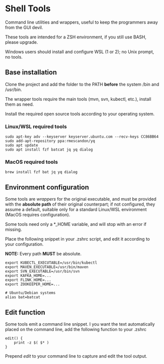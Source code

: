 # Shell Tools
Command line utilities and wrappers, useful to keep the programmers away from the GUI devil.

These tools are intended for a ZSH environment, if you still use BASH, please upgrade.

Windows users should install and configure WSL (1 or 2); no Unix prompt, no tools.

## Base installation
Clone the project and add the folder to the PATH **before** the system /bin and /usr/bin.

The wrapper tools require the main tools (mvn, svn, kubectl, etc.), install them as need.

Install the required open source tools according to your operating system.

### Linux/WSL required tools 
    sudo apt-key adv --keyserver keyserver.ubuntu.com --recv-keys CC86BB64
    sudo add-apt-repository ppa:rmescandon/yq
    sudo apt update
    sudo apt install fzf batcat jq yq dialog

### MacOS required tools
    brew install fzf bat jq yq dialog

## Environment configuration
Some tools are *wrappers* for the original executable, and must be provided with the **absolute path** of their original counterpart; if not configured, they assume a default, suitable only for a standard Linux/WSL environment (MacOS requires configuration).

Some tools need only a *_HOME variable, and will stop with an error if missing.

Place the following snippet in your .zshrc script, and edit it according to your configuration.

**NOTE:** Every path **MUST** be absolute.

    export KUBECTL_EXECUTABLE=/usr/bin/kubectl
    export MAVEN_EXECUTABLE=/usr/bin/maven
    export SVN_EXECUTABLE=/usr/bin/svn
    export KAFKA_HOME=...
    export FLINK_HOME=...
    export ZOOKEEPER_HOME=...
    
    # Ubuntu/Debian systems
    alias bat=batcat
    
## Edit function
Some tools emit a command line snippet. I you want the text automatically placed on the command line, add the following function to your .zshrc

    edit() {
        print -z $( $* )
    }
    
Prepend *edit* to your command line to capture and edit the tool output.
